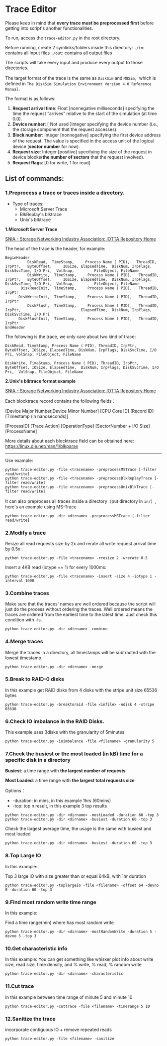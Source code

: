 # Trace Editor

Please keep in mind that **every trace must be preprocessed first** before getting into script's another functionalities.

To run, access the `trace-editor.py` in the root directory.

Before running, create 2 symlinks/folders inside this directory:
`./in`: contains all input files
`./out`: contains all output files

The scripts will take every input and produce every output to those directories.


The target format of the trace is the same as `DiskSim` and `MQSim`，which is defined in `The DiskSim Simulation Environment Version 4.0 Reference Manual`.

The format is as follows:

1. **Request arrival time**: Float [nonnegative milliseconds] specifying the time the request “arrives” relative to the start of the simulation (at time 0.0).
2.	**Device number**: [ Not used ]Integer specifying the device number (i.e., the storage component that the request accesses). 
3.	**Block number**: Integer [nonnegative] specifying the ﬁrst device address of the request. The value is speciﬁed in the access unit of the logical device (**sector number** for now).
4.	**Request size**: Integer [positive] specifying the size of the request in device blocks(**the number of sectors** that the request involved).
5.	**Request ﬂags**: [0 for write, 1 for read]

## List of commands:

### 1.Preprocess a trace or traces inside a directory.
* Type of traces:
  * Microsoft Server Trace
  * BlkReplay's blktrace
  * Unix's blktrace

**1.Microsoft Server Trace**

[SNIA - Storage Networking Industry Association: IOTTA Repository Home](http://iotta.snia.org/traces/block-io/158)

The head of the trace is the header, for example:

    BeginHeader    
              DiskRead,  TimeStamp,     Process Name ( PID),   ThreadID,             IrpPtr,   ByteOffset,     IOSize, ElapsedTime,  DiskNum, IrpFlags, DiskSvcTime, I/O Pri,  VolSnap,         FileObject, FileName
              DiskWrite,  TimeStamp,     Process Name ( PID),   ThreadID,             IrpPtr,   ByteOffset,     IOSize, ElapsedTime,  DiskNum, IrpFlags, DiskSvcTime, I/O Pri,  VolSnap,         FileObject, FileName
           DiskReadInit,  TimeStamp,     Process Name ( PID),   ThreadID,             IrpPtr
          DiskWriteInit,  TimeStamp,     Process Name ( PID),   ThreadID,             IrpPtr
              DiskFlush,  TimeStamp,     Process Name ( PID),   ThreadID,             IrpPtr,                           ElapsedTime,  DiskNum, IrpFlags, DiskSvcTime, I/O Pri
          DiskFlushInit,  TimeStamp,     Process Name ( PID),   ThreadID,             IrpPtr
    EndHeader

The following is the trace, we only care about two kind of trace:

```
DiskRead, TimeStamp, Process Name ( PID), ThreadID, IrpPtr, ByteOffset, IOSize, ElapsedTime, DiskNum, IrpFlags, DiskSvcTime, I/O Pri, VolSnap, FileObject, FileName
```

```
DiskWrite, TimeStamp, Process Name ( PID), ThreadID, IrpPtr, ByteOffset, IOSize, ElapsedTime,  DiskNum, IrpFlags, DiskSvcTime, I/O Pri,  VolSnap, FileObject, FileName
```

**2.Unix's blktrace format example**

[SNIA - Storage Networking Industry Association: IOTTA Repository Home](http://iotta.snia.org/traces/block-io/28568)

Each blocktrace record contains the following fields：

[Device Major Number,Device Minor Number] [CPU Core ID] [Record ID] [Timestamp (in nanoseconds)] 

[ProcessID] [Trace Action] [OperationType] [SectorNumber + I/O Size] [ProcessName]

More details about each blocktrace field can be obtained here: https://linux.die.net/man/1/blkparse

---

Use example:

```shell
python trace-editor.py -file <tracename> -preprocessMSTrace [-filter read/write]
python trace-editor.py -file <tracename> -preprocessBlkReplayTrace [-filter read/write]
python trace-editor.py -file <tracename> -preprocessUnixBlkTrace [-filter read/write]
```

It can also preprocess all traces inside a directory（put directory in `in/`）, here's an example using MS-Trace

```shell
python trace-editor.py -dir <dirname> -preprocessMSTrace [-filter read/write]
```

### 2.Modify a trace
Resize all read requests size by 2x and rerate all write request arrival time by 0.5x :

```shell
python trace-editor.py -file <tracename> -rresize 2 -wrerate 0.5
```

Insert a 4KB read (iotype == 1) for every 1000ms:

```shell
python trace-editor.py -file <tracename> -insert -size 4 -iotype 1 -interval 1000
```

### 3.Combine traces 

Make sure that the traces' names are well ordered because the script will just do the process without ordering the traces. Well ordered means the traces are ordered from the earliest time to the latest time. Just check this condition with -ls.

```
python trace-editor.py -dir <dirname> -combine
```

### 4.Merge traces 

Merge the traces in a directory, all timestamps will be subtracted with the lowest timestamp.

```shell
python trace-editor.py -dir <dirname> -merge
```

### 5.Break to RAID-0 disks 

In this example get RAID disks from 4 disks with the stripe unit size 65536 bytes

```shell
python trace-editor.py -breaktoraid -file <infile> -ndisk 4 -stripe 65536
```

### 6.Check IO imbalance in the RAID Disks. 

This example uses 3disks with the granularity of 5minutes.

```shell
python trace-editor.py -ioimbalance -file <filename> -granularity 5
```

### 7.Check the busiest or the most loaded (in kB) time for a specific disk in a directory
**Busiest**: a time range with **the largest number of requests** 

**Most Loaded**: a time range with **the largest total requests size**

Options：

* -duration: in mins, in this example 1hrs (60mins)
* -top: top n result, in this example 3 top results

```shell
python trace-editor.py -dir <dirname> -mostLoaded -duration 60 -top 3
python trace-editor.py -dir <dirname> -busiest -duration 60 -top 3
```

Check the largest average time, the usage is the same with busiest and most loaded

```shell
python trace-editor.py -dir <dirname> -busiest -duration 60 -top 3
```

### 8.Top Large IO

In this example:

Top 3 large IO with size greater than or equal 64kB, with 1hr duration

```shell
python trace-editor.py -toplargeio -file <filename> -offset 64 -devno 0 -duration 60 -top 3
```

### 9.Find most random write time range

In this example:

Find a time range(min) where has most random write

```shell
python trace-editor.py -dir <dirname> -mostRandomWrite -duration 5 -devno 5 -top 3
```

### 10.Get characteristic info

In this example:
You can get something like whisker plot info about write size, read size, time density, and % write, % read, % random write

```shell
python trace-editor.py -dir <dirname> -characteristic
```

### 11.Cut trace

In this example between time range of minute 5 and minute 10

```shell
python trace-editor.py -cuttrace -file <filename> -timerange 5 10
```

### 12.Sanitize the trace 

incorporate contiguous IO + remove repeated reads

```shell
python trace-editor.py -file <filename> -sanitize
```
